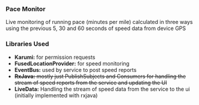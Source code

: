 ### Pace Monitor
Live monitoring of running pace (minutes per mile) calculated in three ways using the previous 5, 30 and 60 seconds of speed data from device GPS

### Libraries Used
- **Karumi:** for permission requests
- **FusedLocationProvider:** for speed monitoring
- **EventBus:** used by service to post speed reports
- ~~**RxJava:** mostly just PublishSubjects and Consumers for handling the stream of speed reports from the service and updating the UI~~
- **LiveData:** Handling the stream of speed data from the service to the ui (initially implemented with rxjava)
